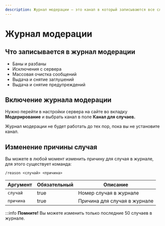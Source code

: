 ```yaml
---
description: Журнал модерации – это канал в который записываются все случаи модерации
---
```


# Журнал модерации

## Что записывается в журнал модерации <a href="#what-is-written" id="what-is-written"></a>

- Баны и разбаны
- Исключения с сервера
- Массовая очистка сообщений
- Выдача и снятие заглушений
- Выдача и снятие предупреждений

## Включение журнала модерации <a href="#activate-cases-log" id="activate-cases-log"></a>

Нужно перейти в настройки сервера на сайте во вкладку **Модерирование** и выбрать канал в поле **Канал для случаев.**

Журнал модерации не будет работать до тех пор, пока вы не установите канал.

## Изменение причины случая <a href="#edit-case-reason" id="edit-case-reason"></a>

Вы можете в любой момент изменить причину для случая в журнале, для этого существует команда:

`/reason <случай> <причина>`

<table><thead><tr><th>Аргумент</th><th data-type="checkbox">Обязательный</th><th>Описание</th></tr></thead><tbody><tr><td><code>случай</code></td><td>true</td><td>Номер случая в журнале</td></tr><tr><td><code>причина</code></td><td>true</td><td>Причина для случая в журнале</td></tr></tbody></table>

:::info
**Помните!** Вы можете изменить только последние 50 случаев в журнале.
